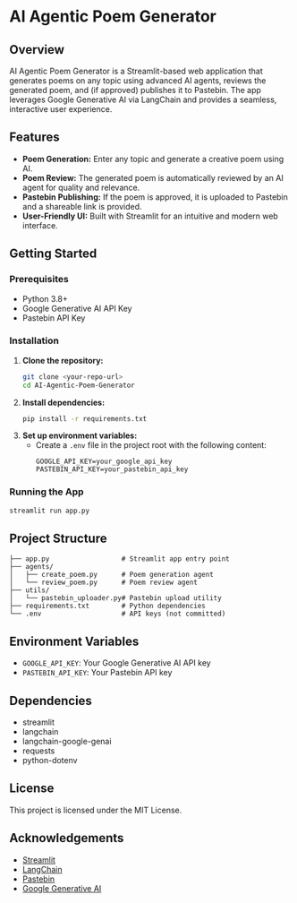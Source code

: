 # AI Agentic Poem Generator

## Overview
AI Agentic Poem Generator is a Streamlit-based web application that generates poems on any topic using advanced AI agents, reviews the generated poem, and (if approved) publishes it to Pastebin. The app leverages Google Generative AI via LangChain and provides a seamless, interactive user experience.

## Features
- **Poem Generation:** Enter any topic and generate a creative poem using AI.
- **Poem Review:** The generated poem is automatically reviewed by an AI agent for quality and relevance.
- **Pastebin Publishing:** If the poem is approved, it is uploaded to Pastebin and a shareable link is provided.
- **User-Friendly UI:** Built with Streamlit for an intuitive and modern web interface.

## Getting Started

### Prerequisites
- Python 3.8+
- Google Generative AI API Key
- Pastebin API Key

### Installation
1. **Clone the repository:**
   ```bash
   git clone <your-repo-url>
   cd AI-Agentic-Poem-Generator
   ```
2. **Install dependencies:**
   ```bash
   pip install -r requirements.txt
   ```
3. **Set up environment variables:**
   - Create a `.env` file in the project root with the following content:
     ```env
     GOOGLE_API_KEY=your_google_api_key
     PASTEBIN_API_KEY=your_pastebin_api_key
     ```

### Running the App
```bash
streamlit run app.py
```

## Project Structure
```
├── app.py                  # Streamlit app entry point
├── agents/
│   ├── create_poem.py      # Poem generation agent
│   └── review_poem.py      # Poem review agent
├── utils/
│   └── pastebin_uploader.py# Pastebin upload utility
├── requirements.txt        # Python dependencies
└── .env                    # API keys (not committed)
```

## Environment Variables
- `GOOGLE_API_KEY`: Your Google Generative AI API key
- `PASTEBIN_API_KEY`: Your Pastebin API key

## Dependencies
- streamlit
- langchain
- langchain-google-genai
- requests
- python-dotenv

## License
This project is licensed under the MIT License.

## Acknowledgements
- [Streamlit](https://streamlit.io/)
- [LangChain](https://python.langchain.com/)
- [Pastebin](https://pastebin.com/)
- [Google Generative AI](https://ai.google.com/)

